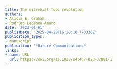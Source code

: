```yaml
---
title: The microbial food revolution
authors:
- Alicia E. Graham
- Rodrigo Ledesma‐Amaro
date: '2023-01-01'
publishDate: '2025-04-29T16:28:10.773330Z'
publication_types:
- manuscript
publication: '*Nature Communications*'
links:
- name: URL
  url: https://doi.org/10.1038/s41467-023-37891-1
---
```

